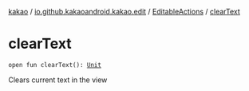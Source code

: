 [kakao](../../index.md) / [io.github.kakaoandroid.kakao.edit](../index.md) / [EditableActions](index.md) / [clearText](./clear-text.md)

# clearText

`open fun clearText(): `[`Unit`](https://kotlinlang.org/api/latest/jvm/stdlib/kotlin/-unit/index.html)

Clears current text in the view

